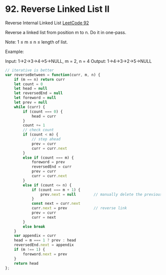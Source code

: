 # 92. Reverse Linked List II

Reverse Internal Linked List
[LeetCode 92](https://leetcode.com/problems/reverse-linked-list-ii/)


Reverse a linked list from position m to n. Do it in one-pass.

Note: 1 ≤ m ≤ n ≤ length of list.

Example:

Input: 1->2->3->4->5->NULL, m = 2, n = 4
Output: 1->4->3->2->5->NULL


```JavaScript
// iterative is better
var reverseBetween = function(curr, m, n) {
    if (m == n) return curr
    let count = 0
    let head = null
    let reversedEnd = null
    let foreword = null
    let prev = null
    while (curr) {
        if (count === 0) {
            head = curr
        }
        count += 1
        // check count
        if (count < m) {
            // step ahead
            prev = curr
            curr = curr.next
        }
        else if (count === m) {
            foreword = prev
            reversedEnd = curr
            prev = curr
            curr = curr.next
        }
        else if (count <= n) {
            if (count === m + 1) {
                prev.next = null        // manually delete the previous link
            }
            const next = curr.next
            curr.next = prev            // reverse link
            prev = curr
            curr = next
        }
        else break
    }
    var appendix = curr
    head = m === 1 ? prev : head
    reversedEnd.next = appendix
    if (m !== 1) {
        foreword.next = prev
    }
    return head
};
```

